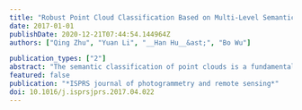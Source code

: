 ```yaml
---
title: "Robust Point Cloud Classification Based on Multi-Level Semantic Relationships for Urban Scenes"
date: 2017-01-01
publishDate: 2020-12-21T07:44:54.144964Z
authors: ["Qing Zhu", "Yuan Li", "__Han Hu__&ast;", "Bo Wu"]

publication_types: ["2"]
abstract: "The semantic classification of point clouds is a fundamental part of three-dimensional urban reconstruction. For datasets with high spatial resolution but significantly more noises, a general trend is to exploit more contexture information to surmount the decrease of discrimination of features for classification. However, previous works on adoption of contexture information are either too restrictive or only in a small region and in this paper, we propose a point cloud classification method based on multi-level semantic relationships, including point– homogeneity, supervoxel– adjacency and class– knowledge constraints, which is more versatile and incrementally propagate the classification cues from individual points to the object level and formulate them as a graphical model. The point– homogeneity constraint clusters points with similar geometric and radiometric properties into regular-shaped supervoxels that correspond to the vertices in the graphical model. The supervoxel– adjacency constraint contributes to the pairwise interactions by providing explicit adjacent relationships between supervoxels. The class– knowledge constraint operates at the object level based on semantic rules, guaranteeing the classification correctness of supervoxel clusters at that level. International Society of Photogrammetry and Remote Sensing (ISPRS) benchmark tests have shown that the proposed method achieves state-of-the-art performance with an average per-area completeness and correctness of 93.88% and 95.78%, respectively. The evaluation of classification of photogrammetric point clouds and DSM generated from aerial imagery confirms the method's reliability in several challenging urban scenes."
featured: false
publication: "*ISPRS journal of photogrammetry and remote sensing*"
doi: 10.1016/j.isprsjprs.2017.04.022
---
```


